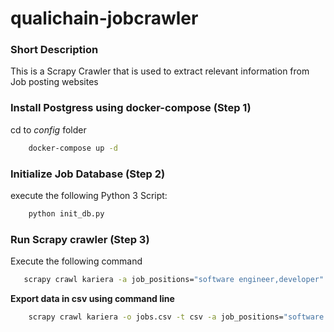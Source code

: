 # qualichain-jobcrawler

### Short Description 

This is a Scrapy Crawler that is used to extract relevant information from Job posting websites

### Install Postgress using docker-compose (Step 1)

cd to *config* folder

```bash
    docker-compose up -d
```

### Initialize Job Database (Step 2)

execute the following Python 3 Script:

```bash
    python init_db.py
```

### Run Scrapy crawler (Step 3)

Execute the following command

```bash
   scrapy crawl kariera -a job_positions="software engineer,developer"
```

**Export data in csv using command line**

```bash
    scrapy crawl kariera -o jobs.csv -t csv -a job_positions="software engineer,developer" 
```
